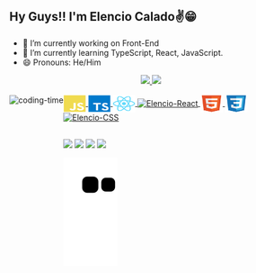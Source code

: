 ## Hy Guys!! I'm Elencio Calado✌️😁
- 🔭 I’m currently working on Front-End
- 🌱 I’m currently learning TypeScript, React, JavaScript.
- 😄 Pronouns: He/Him

<div align="center">
  <a href="https://github.com/elenciozivane">
  <img height="160em" src="https://github-readme-stats.vercel.app/api?username=elencio&show_icons=true&theme=algolia&include_all_commits=true&count_private=true"/>
  <img height="160em" src="https://github-readme-stats.vercel.app/api/top-langs/?username=elencio&layout=compact&langs_count=7&theme=algolia"/>
</div>

</div>
<div style="display: inline_block"><br>
  <img align="left"height="150" alt="coding-time" src="code.gif">
  <img align="center" alt="Elencio-Js" height="30" width="40" src="https://raw.githubusercontent.com/devicons/devicon/master/icons/javascript/javascript-plain.svg">
  <img align="center" alt="Elencio-Ts" height="30" width="40" src="https://raw.githubusercontent.com/devicons/devicon/master/icons/typescript/typescript-plain.svg">
  <img align="center" alt="Elencio-React" height="30" width="40" src="https://raw.githubusercontent.com/devicons/devicon/master/icons/react/react-original.svg">
  <img align="center" alt="Elencio-React" height="30" width="40" src="https://cdn.jsdelivr.net/gh/devicons/devicon/icons/tailwindcss/tailwindcss-plain.svg" />
  <img align="center" alt="Elencio-HTML" height="30" width="40" src="https://raw.githubusercontent.com/devicons/devicon/master/icons/html5/html5-original.svg">
  <img align="center" alt="Elencio-CSS" height="30" width="40" src="https://raw.githubusercontent.com/devicons/devicon/master/icons/css3/css3-original.svg">
  <img align="center" alt="Elencio-CSS" height="30" width="40"  src="https://cdn.jsdelivr.net/gh/devicons/devicon/icons/flutter/flutter-original.svg" />
 
</div>

##

<div>
 <a href="https://instagram.com/elenciozivane" target="_blank"><img src="https://img.shields.io/badge/-Instagram-%23E4405F?style=for-the-badge&logo=instagram&logoColor=white" target="_blank"></a>
 <a href="https://discord.gg/wagxzStdcR" target="_blank"><img src="https://img.shields.io/badge/Discord-7289DA?style=for-the-badge&logo=discord&logoColor=white" target="_blank"></a> 
  <a href = "mailto:contatoelenciocalado@gmail.com"><img src="https://img.shields.io/badge/-Gmail-%23333?style=for-the-badge&logo=gmail&logoColor=white" target="_blank"></a>
  <a href="https://www.linkedin.com/in/el%C3%AAncio-zivane-74a285243/" target="_blank"><img src="https://img.shields.io/badge/-LinkedIn-%230077B5?style=for-the-badge&logo=linkedin&logoColor=white" target="_blank"></a> 
  
  ![Snake animation](https://github.com/elencio/elencio/blob/output/github-contribution-grid-snake.svg)
  </div>
